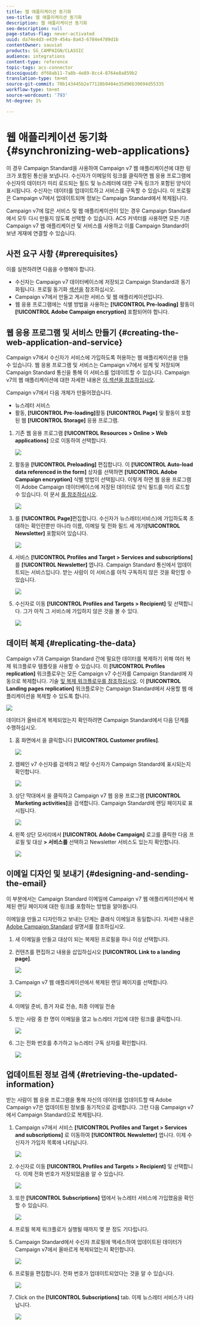 ```yaml
---
title: 웹 애플리케이션 동기화
seo-title: 웹 애플리케이션 동기화
description: 웹 애플리케이션 동기화
seo-description: null
page-status-flag: never-activated
uuid: da74e4d3-e439-454a-8a43-6784e4789d1b
contentOwner: sauviat
products: SG_CAMPAIGN/CLASSIC
audience: integrations
content-type: reference
topic-tags: acs-connector
discoiquuid: df68ab11-7a8b-4e89-8cc4-8764e8a859b2
translation-type: tm+mt
source-git-commit: 70b143445b2e77128b9404e35d96b39694d55335
workflow-type: tm+mt
source-wordcount: '793'
ht-degree: 1%

---
```



# 웹 애플리케이션 동기화{#synchronizing-web-applications}

이 경우 Campaign Standard을 사용하여 Campaign v7 웹 애플리케이션에 대한 링크가 포함된 통신을 보냅니다. 수신자가 이메일의 링크를 클릭하면 웹 응용 프로그램에 수신자의 데이터가 미리 로드되는 필드 및 뉴스레터에 대한 구독 링크가 포함된 양식이 표시됩니다. 수신자는 데이터를 업데이트하고 서비스를 구독할 수 있습니다. 이 프로필은 Campaign v7에서 업데이트되며 정보는 Campaign Standard에서 복제됩니다.

Campaign v7에 많은 서비스 및 웹 애플리케이션이 있는 경우 Campaign Standard에서 모두 다시 만들지 않도록 선택할 수 있습니다. ACS 커넥터를 사용하면 모든 기존 Campaign v7 웹 애플리케이션 및 서비스를 사용하고 이를 Campaign Standard이 보낸 게재에 연결할 수 있습니다.

## 사전 요구 사항 {#prerequisites}

이를 실현하려면 다음을 수행해야 합니다.

* 수신자는 Campaign v7 데이터베이스에 저장되고 Campaign Standard과 동기화됩니다. 프로필 동기화 [섹션을](../../integrations/using/synchronizing-profiles.md) 참조하십시오.
* Campaign v7에서 만들고 게시한 서비스 및 웹 애플리케이션입니다.
* 웹 응용 프로그램에는 식별 방법을 사용하는 **[!UICONTROL Pre-loading]** 활동이 **[!UICONTROL Adobe Campaign encryption]** 포함되어야 합니다.

## 웹 응용 프로그램 및 서비스 만들기 {#creating-the-web-application-and-service}

Campaign v7에서 수신자가 서비스에 가입하도록 허용하는 웹 애플리케이션을 만들 수 있습니다. 웹 응용 프로그램 및 서비스는 Campaign v7에서 설계 및 저장되며 Campaign Standard 통신을 통해 이 서비스를 업데이트할 수 있습니다. Campaign v7의 웹 애플리케이션에 대한 자세한 내용은 [이 섹션을 참조하십시오](../../web/using/adding-fields-to-a-web-form.md#subscription-checkboxes).

Campaign v7에서 다음 개체가 만들어졌습니다.

* 뉴스레터 서비스
* 활동, **[!UICONTROL Pre-loading]**&#x200B;활동 **[!UICONTROL Page]** 및 활동이 포함된 웹 **[!UICONTROL Storage]** 응용 프로그램.

1. 기존 웹 응용 프로그램 **[!UICONTROL Resources > Online > Web applications]** 으로 이동하여 선택합니다.

   ![](assets/acs_connect_lp_2.png)

1. 활동을 **[!UICONTROL Preloading]** 편집합니다. 이 **[!UICONTROL Auto-load data referenced in the form]** 상자를 선택하면 **[!UICONTROL Adobe Campaign encryption]** 식별 방법이 선택됩니다. 이렇게 하면 웹 응용 프로그램이 Adobe Campaign 데이터베이스에 저장된 데이터로 양식 필드를 미리 로드할 수 있습니다. 이 문서 [를 참조하십시오](../../web/using/publishing-a-web-form.md#pre-loading-the-form-data).

   ![](assets/acs_connect_lp_4.png)

1. 를 **[!UICONTROL Page]**&#x200B;편집합니다. 수신자가 뉴스레터(서비스)에 가입하도록 초대하는 확인란뿐만 아니라 이름, 이메일 및 전화 필드 세 개가&#x200B;**[!UICONTROL Newsletter]** 포함되어 있습니다.

   ![](assets/acs_connect_lp_3.png)

1. 서비스 **[!UICONTROL Profiles and Target > Services and subscriptions]** 를 **[!UICONTROL Newsletter]** 엽니다. Campaign Standard 통신에서 업데이트되는 서비스입니다. 받는 사람이 이 서비스를 아직 구독하지 않은 것을 확인할 수 있습니다.

   ![](assets/acs_connect_lp_5.png)

1. 수신자로 이동 **[!UICONTROL Profiles and Targets > Recipient]** 및 선택합니다. 그가 아직 그 서비스에 가입하지 않은 것을 볼 수 있다.

   ![](assets/acs_connect_lp_6.png)

## 데이터 복제 {#replicating-the-data}

Campaign v7과 Campaign Standard 간에 필요한 데이터를 복제하기 위해 여러 복제 워크플로우 템플릿을 사용할 수 있습니다. 이 **[!UICONTROL Profiles replication]** 워크플로우는 모든 Campaign v7 수신자를 Campaign Standard에 자동으로 복제합니다. 기술 [및 복제 워크플로우를 참조하십시오](../../integrations/using/acs-connector-principles-and-data-cycle.md#technical-and-replication-workflows). 이 **[!UICONTROL Landing pages replication]** 워크플로우는 Campaign Standard에서 사용할 웹 애플리케이션을 복제할 수 있도록 합니다.

![](assets/acs_connect_lp_1.png)

데이터가 올바르게 복제되었는지 확인하려면 Campaign Standard에서 다음 단계를 수행하십시오.

1. 홈 화면에서 을 클릭합니다 **[!UICONTROL Customer profiles]**.

   ![](assets/acs_connect_lp_7.png)

1. 캠페인 v7 수신자를 검색하고 해당 수신자가 Campaign Standard에 표시되는지 확인합니다.

   ![](assets/acs_connect_lp_8.png)

1. 상단 막대에서 을 클릭하고 Campaign v7 웹 응용 프로그램 **[!UICONTROL Marketing activities]**&#x200B;을 검색합니다. Campaign Standard에 랜딩 페이지로 표시됩니다.

   ![](assets/acs_connect_lp_9.png)

1. 왼쪽 상단 모서리에서 **[!UICONTROL Adobe Campaign]** 로고를 클릭한 다음 프로필 및 대상 **> 서비스를** 선택하고 Newsletter 서비스도 있는지 확인합니다.

   ![](assets/acs_connect_lp_10.png)

## 이메일 디자인 및 보내기 {#designing-and-sending-the-email}

이 부분에서는 Campaign Standard 이메일에 Campaign v7 웹 애플리케이션에서 복제된 랜딩 페이지에 대한 링크를 포함하는 방법을 알아봅니다.

이메일을 만들고 디자인하고 보내는 단계는 클래식 이메일과 동일합니다. 자세한 내용은 [Adobe Campaign Standard](https://helpx.adobe.com/support/campaign/standard.html) 설명서를 참조하십시오.

1. 새 이메일을 만들고 대상이 되는 복제된 프로필을 하나 이상 선택합니다.
1. 컨텐츠를 편집하고 내용을 삽입하십시오 **[!UICONTROL Link to a landing page]**.

   ![](assets/acs_connect_lp_12.png)

1. Campaign v7 웹 애플리케이션에서 복제된 랜딩 페이지를 선택합니다.

   ![](assets/acs_connect_lp_13.png)

1. 이메일 준비, 증거 자료 전송, 최종 이메일 전송
1. 받는 사람 중 한 명이 이메일을 열고 뉴스레터 가입에 대한 링크를 클릭합니다.

   ![](assets/acs_connect_lp_14.png)

1. 그는 전화 번호를 추가하고 뉴스레터 구독 상자를 확인합니다.

   ![](assets/acs_connect_lp_15.png)

## 업데이트된 정보 검색 {#retrieving-the-updated-information}

받는 사람이 웹 응용 프로그램을 통해 자신의 데이터를 업데이트할 때 Adobe Campaign v7은 업데이트된 정보를 동기적으로 검색합니다. 그런 다음 Campaign v7에서 Campaign Standard으로 복제됩니다.

1. Campaign v7에서 서비스 **[!UICONTROL Profiles and Target > Services and subscriptions]** 로 이동하여 **[!UICONTROL Newsletter]** 엽니다. 이제 수신자가 가입자 목록에 나타납니다.

   ![](assets/acs_connect_lp_16.png)

1. 수신자로 이동 **[!UICONTROL Profiles and Targets > Recipient]** 및 선택합니다. 이제 전화 번호가 저장되었음을 알 수 있습니다.

   ![](assets/acs_connect_lp_17.png)

1. 또한 **[!UICONTROL Subscriptions]** 탭에서 뉴스레터 서비스에 가입했음을 확인할 수 있습니다.

   ![](assets/acs_connect_lp_18.png)

1. 프로필 복제 워크플로가 실행될 때까지 몇 분 정도 기다립니다.
1. Campaign Standard에서 수신자 프로필에 액세스하여 업데이트된 데이터가 Campaign v7에서 올바르게 복제되었는지 확인합니다.

   ![](assets/acs_connect_lp_19.png)

1. 프로필을 편집합니다. 전화 번호가 업데이트되었다는 것을 알 수 있습니다.

   ![](assets/acs_connect_lp_20.png)

1. Click on the **[!UICONTROL Subscriptions]** tab. 이제 뉴스레터 서비스가 나타납니다.

   ![](assets/acs_connect_lp_21.png)

